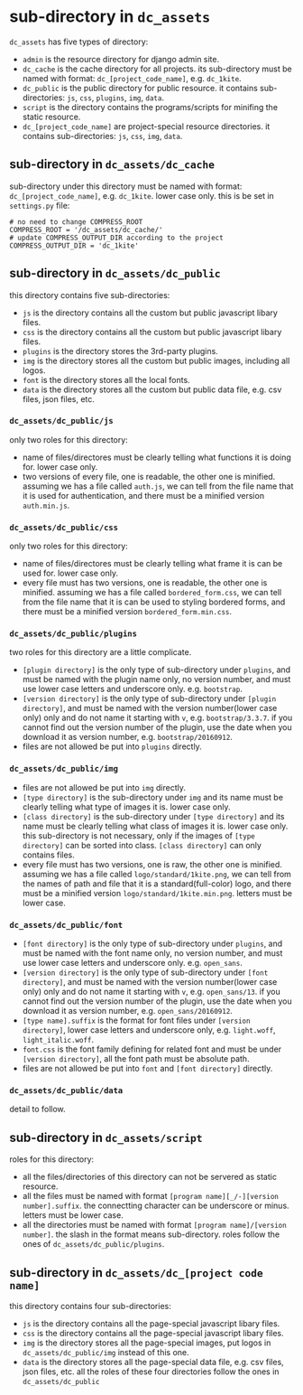 # sub-directory in `dc_assets`
`dc_assets` has five types of directory:
- `admin` is the resource directory for django admin site.
- `dc_cache` is the cache directory for all projects. its sub-directory must be named with format: `dc_[project_code_name]`, e.g. `dc_1kite`.
- `dc_public` is the public directory for public resource. it contains sub-directories: `js`, `css`, `plugins`, `img`, `data`.
- `script` is the directory contains the programs/scripts for minifing the static resource.
- `dc_[project_code_name]` are project-special resource directories. it contains sub-directories: `js`, `css`, `img`, `data`.

## sub-directory in `dc_assets/dc_cache`
sub-directory under this directory must be named with format: `dc_[project_code_name]`, e.g. `dc_1kite`. lower case only.
this is be set in `settings.py` file:
```
# no need to change COMPRESS_ROOT
COMPRESS_ROOT = '/dc_assets/dc_cache/'
# update COMPRESS_OUTPUT_DIR according to the project
COMPRESS_OUTPUT_DIR = 'dc_1kite'
```

## sub-directory in `dc_assets/dc_public`
this directory contains five sub-directories: 
- `js` is the directory contains all the custom but public javascript libary files.
- `css` is the directory contains all the custom but public javascript libary files.
- `plugins` is the directory stores the 3rd-party plugins.
- `img` is the directory stores all the custom but public images, including all logos.
- `font` is the directory stores all the local fonts.
- `data` is the directory stores all the custom but public data file, e.g. csv files, json files, etc.

### `dc_assets/dc_public/js`
only two roles for this directory: 
- name of files/directores must be clearly telling what functions it is doing for. lower case only.
- two versions of every file, one is readable, the other one is minified. assuming we has a file called `auth.js`, we can tell from the file name that it is used for authentication, and there must be a minified version `auth.min.js`.

### `dc_assets/dc_public/css`
only two roles for this directory: 
- name of files/directores must be clearly telling what frame it is can be used for. lower case only.
- every file must has two versions, one is readable, the other one is minified. assuming we has a file called `bordered_form.css`, we can tell from the file name that it is can be used to styling bordered forms, and there must be a minified version `bordered_form.min.css`.

### `dc_assets/dc_public/plugins`
two roles for this directory are a little complicate. 
- `[plugin directory]` is the only type of sub-directory under `plugins`, and must be named with the plugin name only, no version number, and must use lower case letters and underscore only. e.g. `bootstrap`.
- `[version directory]` is the only type of sub-directory under `[plugin directory]`, and must be named with the version number(lower case only) only and do not name it starting with `v`, e.g. `bootstrap/3.3.7`. if you cannot find out the version number of the plugin, use the date when you download it as version number, e.g. `bootstrap/20160912`.
- files are not allowed be put into `plugins` directly. 

### `dc_assets/dc_public/img`
- files are not allowed be put into `img` directly.
- `[type directory]` is the sub-directory under `img` and its name must be clearly telling what type of images it is. lower case only.
- `[class directory]` is the sub-directory under `[type directory]` and its name must be clearly telling what class of images it is. lower case only. this sub-directory is not necessary, only if the images of `[type directory]` can be sorted into class. `[class directory]` can only contains files.
- every file must has two versions, one is raw, the other one is minified. assuming we has a file called `logo/standard/1kite.png`, we can tell from the names of path and file that it is a standard(full-color) logo, and there must be a minified version `logo/standard/1kite.min.png`. letters must be lower case.

### `dc_assets/dc_public/font`
- `[font directory]` is the only type of sub-directory under `plugins`, and must be named with the font name only, no version number, and must use lower case letters and underscore only. e.g. `open_sans`.
- `[version directory]` is the only type of sub-directory under `[font directory]`, and must be named with the version number(lower case only) only and do not name it starting with `v`, e.g. `open_sans/13`. if you cannot find out the version number of the plugin, use the date when you download it as version number, e.g. `open_sans/20160912`.
- `[type name].suffix` is the format for font files under `[version directory]`, lower case letters and underscore only, e.g. `light.woff`, `light_italic.woff`.
- `font.css` is the font family defining for related font and must be under `[version directory]`, all the font path must be absolute path.
- files are not allowed be put into `font` and `[font directory]` directly. 

### `dc_assets/dc_public/data`
detail to follow.

## sub-directory in `dc_assets/script`
roles for this directory:
- all the files/directories of this directory can not be servered as static resource.
- all the files must be named with format `[program name][_/-][version number].suffix`. the connectting character can be underscore or minus. letters must be lower case.
- all the directories must be named with format `[program name]/[version number]`. the slash in the format means sub-directory. roles follow the ones of `dc_assets/dc_public/plugins`.

## sub-directory in `dc_assets/dc_[project code name]`
this directory contains four sub-directories: 
- `js` is the directory contains all the page-special javascript libary files.
- `css` is the directory contains all the page-special javascript libary files.
- `img` is the directory stores all the page-special images, put logos in `dc_assets/dc_public/img` instead of this one.
- `data` is the directory stores all the page-special data file, e.g. csv files, json files, etc.
all the roles of these four directories follow the ones in `dc_assets/dc_public`
